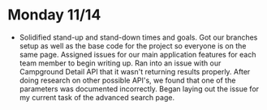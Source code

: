 # Monday 11/14

* Solidified stand-up and stand-down times and goals. Got our branches setup as well as the base code for the project so everyone is on the same page. Assigned issues for our main application features for each team member to begin writing up. Ran into an issue with our Campground Detail API that it wasn't returning results properly. After doing research on other possible API's, we found that one of the parameters was documented incorrectly. Began laying out the issue for my current task of the advanced search page.
